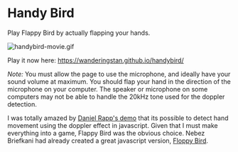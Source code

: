 Handy Bird
=========

Play Flappy Bird by actually flapping your hands. 

![handybird-movie.gif](http://wanderingstan.com/apps/handybird/assets/handybird-movie.gif)

Play it now here: https://wanderingstan.github.io/handybird/

*Note:* You must allow the page to use the microphone, and ideally have your sound volume at maximum. You should flap your hand in the direction of the microphone on your computer. The speaker or microphone on some computers may not be able to handle the 20kHz tone used for the doppler detection. 

I was totally amazed by [Daniel Rapp's demo](https://github.com/DanielRapp/doppler) that its possible to detect hand movement using the doppler effect in javascript. Given that I must make everything into a game, Flappy Bird was the obvious choice. 
Nebez Briefkani had already created a great javascript version, [Floppy Bird](https://github.com/nebez/floppybird). 

